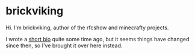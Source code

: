# brickviking

Hi. I'm brickviking, author of the rfcshow and minecrafty projects.

I wrote a [short bio](https://brickviking.github.io/) quite some time ago, but it seems things have changed since then, so I've brought it over here instead.

<!--
**brickviking/brickviking** is a ✨ _special_ ✨ repository because its `README.md` (this file) appears on your GitHub profile.

Here are some ideas to get you started:

- 🔭 I’m currently working on ...
- 🌱 I’m currently learning ...
- 👯 I’m looking to collaborate on ...
- 🤔 I’m looking for help with ...
- 💬 Ask me about ...
- 📫 How to reach me: ...
- 😄 Pronouns: ...
- ⚡ Fun fact: ...
-->
